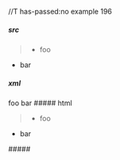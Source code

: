 //T has-passed:no
example 196
##### src
> - foo
- bar
##### xml
<?xml version="1.0" encoding="UTF-8"?>
<!DOCTYPE document SYSTEM "CommonMark.dtd">
<document xmlns="http://commonmark.org/xml/1.0">
  <block_quote>
    <list type="bullet" tight="true">
      <item>
        <paragraph>
          <text>foo</text>
        </paragraph>
      </item>
    </list>
  </block_quote>
  <list type="bullet" tight="true">
    <item>
      <paragraph>
        <text>bar</text>
      </paragraph>
    </item>
  </list>
</document>
##### html
<blockquote>
<ul>
<li>foo</li>
</ul>
</blockquote>
<ul>
<li>bar</li>
</ul>
#####
